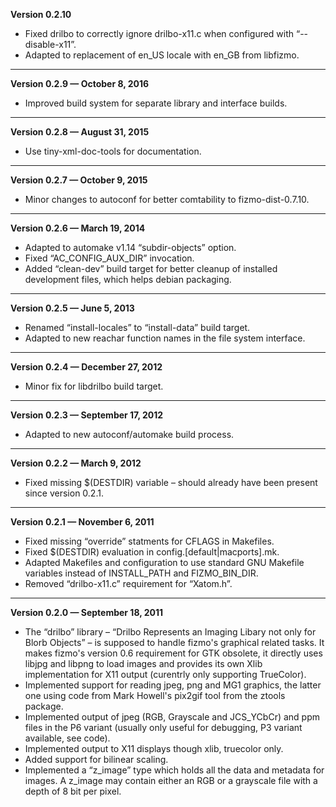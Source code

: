 


   **Version 0.2.10**

 - Fixed drilbo to correctly ignore drilbo-x11.c when configured with “--disable-x11”.
 - Adapted to replacement of en_US locale with en_GB from libfizmo.

---


   **Version 0.2.9 — October 8, 2016**

 - Improved build system for separate library and interface builds.

---


   **Version 0.2.8 — August 31, 2015**

 - Use tiny-xml-doc-tools for documentation.

---


   **Version 0.2.7 — October 9, 2015**

 - Minor changes to autoconf for better comtability to fizmo-dist-0.7.10.

---


   **Version 0.2.6 — March 19, 2014**

 - Adapted to automake v1.14 “subdir-objects” option.
 - Fixed “AC_CONFIG_AUX_DIR” invocation.
 - Added “clean-dev” build target for better cleanup of installed development files, which helps debian packaging.

---


   **Version 0.2.5 — June 5, 2013**

 - Renamed “install-locales” to “install-data” build target.
 - Adapted to new reachar function names in the file system interface.

---


   **Version 0.2.4 — December 27, 2012**

 - Minor fix for libdrilbo build target.

---


   **Version 0.2.3 — September 17, 2012**

 - Adapted to new autoconf/automake build process.

---


   **Version 0.2.2 — March 9, 2012**

 - Fixed missing $(DESTDIR) variable – should already have been present since version 0.2.1.

---


   **Version 0.2.1 — November 6, 2011**

 - Fixed missing “override” statments for CFLAGS in Makefiles.
 - Fixed $(DESTDIR) evaluation in config.[default|macports].mk.
 - Adapted Makefiles and configuration to use standard GNU Makefile variables instead of INSTALL_PATH and FIZMO_BIN_DIR.
 - Removed “drilbo-x11.c” requirement for “Xatom.h”.

---


   **Version 0.2.0 — September 18, 2011**

 - The “drilbo” library – “Drilbo Represents an Imaging Libary not only for Blorb Objects” – is supposed to handle fizmo's graphical related tasks. It makes fizmo's version 0.6 requirement for GTK obsolete, it directly uses libjpg and libpng to load images and provides its own Xlib implementation for X11 output (curentrly only supporting TrueColor).
 - Implemented support for reading jpeg, png and MG1 graphics, the latter one using code from Mark Howell's pix2gif tool from the ztools package.
 - Implemented output of jpeg (RGB, Grayscale and JCS_YCbCr) and ppm files in the P6 variant (usually only useful for debugging, P3 variant available, see code).
 - Implemented output to X11 displays though xlib, truecolor only.
 - Added support for bilinear scaling.
 - Implemented a “z_image” type which holds all the data and metadata for images. A z_image may contain either an RGB or a grayscale file with a depth of 8 bit per pixel.


